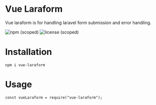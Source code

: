# Vue Laraform
Vue laraform is for handling laravel form submission and error handling.

![npm (scoped)](https://img.shields.io/npm/v/vue-laraform.svg)
![license (scoped)](https://img.shields.io/github/license/sujancse/vue-laraform.svg)

# Installation
```
npm i vue-laraform
```

# Usage
```
const vueLaraform = require("vue-laraform");
```


